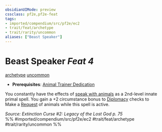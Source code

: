 ```yaml
---
obsidianUIMode: preview
cssclass: pf2e,pf2e-feat
tags:
- imported/compendium/src/pf2e/ec2
- trait/feat/archetype
- trait/rarity/uncommon
aliases: ["Beast Speaker"]
---
```

# Beast Speaker  *Feat 4*  
[archetype](archetype.md)  [uncommon](uncommon.md)  

- **Prerequisites**: [Animal Trainer Dedication](animal-trainer-dedication-ec2.md)

You constantly have the effects of [speak with animals](../spells/speak-with-animals.md) as a 2nd-level innate primal spell. You gain a +2 circumstance bonus to [Diplomacy](../skills.md#Diplomacy) checks to Make a [Request](request.md) of animals while this spell is active.

*Source: Extinction Curse #2: Legacy of the Lost God p. 75*  
%% #imported/compendium/src/pf2e/ec2 #trait/feat/archetype #trait/rarity/uncommon %%